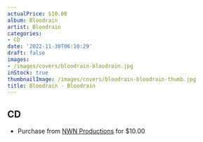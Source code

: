 ```yaml
---
actualPrice: $10.00
album: Bloodrain
artist: Bloodrain
categories:
- CD
date: '2022-11-30T06:10:29'
draft: false
images:
- /images/covers/bloodrain-bloodrain.jpg
inStock: true
thumbnailImage: /images/covers/bloodrain-bloodrain-thumb.jpg
title: Bloodrain - Bloodrain
---
```


## CD
* Purchase from [NWN Productions](http://shop.nwnprod.com/index.php?route=product/product&path=93&product_id=12616&sort=pd.name&order=ASC) for $10.00
